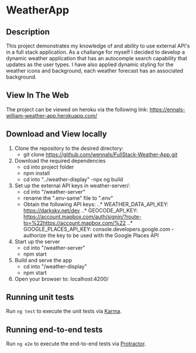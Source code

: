 # WeatherApp

## Description
This project demonstrates my knowledge of and ability to use external API's in a full stack application. As a challange for myself I decided to develop a dynamic weather application that has an autocomple search capability that updates as the user types. I have also applied dynamic styling for the weather icons and background, each weather forecast has an associated background.

## View In The Web
The project can be viewed on heroku via the following link: https://ennals-william-weather-app.herokuapp.com/

## Download and View locally
1. Clone the repository to the desired directory:
    - git clone https://github.com/wennals/FullStack-Weather-App.git
2. Download the required dependencies
    - cd into project folder
    - npm install
    - cd into "../weather-display"
    -npx ng build
3. Set up the external API keys in weather-server/:
    - cd into "/weather-server"
    - rename the ".env-same" file to ".env"
    - Obtain the following API keys:
        ..* WEATHER_DATA_API_KEY: https://darksky.net/dev
        ..* GEOCODE_API_KEY: https://account.mapbox.com/auth/signin/?route-to=%22https://account.mapbox.com/%22
        ..* GOOGLE_PLACES_API_KEY: console.developers.google.com
            - authorize the key to be used with the Google Places API
4. Start up the server 
    - cd into "/weather-server"
    - npm start
5. Build and serve the app
    - cd into "/weather-display"
    - npm start
6. Open your browser to: localhost:4200/  

## Running unit tests

Run `ng test` to execute the unit tests via [Karma](https://karma-runner.github.io).

## Running end-to-end tests

Run `ng e2e` to execute the end-to-end tests via [Protractor](http://www.protractortest.org/).

